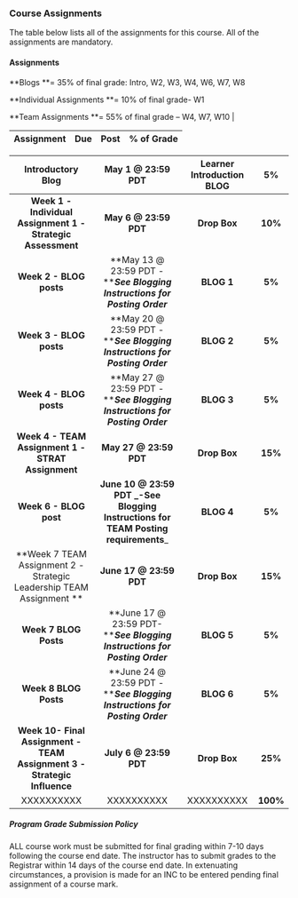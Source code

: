 ### Course Assignments

The table below lists all of the assignments for this course. All of the assignments are mandatory.

#### Assignments

**Blogs **= 35% of final grade:  Intro, W2, W3, W4, W6, W7, W8

**Individual Assignments **=   10% of final grade- W1

**Team Assignments **= 55%  of final grade – W4, W7,   W10 \|

| **Assignment** | **Due** | **Post** | **% of Grade** |
| :---: | :---: | :---: | :---: |


| **Introductory Blog** | May 1 @ 23:59  PDT | Learner Introduction BLOG | 5% |
| :---: | :---: | :---: | :---: |
| **Week 1 - Individual Assignment 1 - Strategic Assessment** | **May 6 @ 23:59  PDT** | **Drop Box** | **10%** |
| **Week 2 - BLOG posts** | **May 13 @ 23:59  PDT - **_**See Blogging Instructions for   Posting Order**_ | **BLOG 1** | **5%** |
| **Week 3 - BLOG posts** | **May 20 @ 23:59  PDT -  **_**See   Blogging Instructions for Posting Order**_ | **BLOG 2** | **5%** |
| **Week 4 - BLOG posts** | **May 27 @ 23:59  PDT - **_**See    Blogging Instructions for Posting Order**_ | **BLOG 3** | **5%** |
| **Week 4 - TEAM Assignment 1 - STRAT Assignment** | **May 27 @ 23:59  PDT** | **Drop Box** | **15%** |
| **Week 6 - BLOG post** | **June 10 @ 23:59  PDT **_**-See Blogging Instructions for TEAM Posting requirements**_ | **BLOG 4** | **5%** |
| **Week 7 TEAM Assignment 2 - Strategic Leadership TEAM Assignment ** | **June 17 @ 23:59  PDT** | **Drop Box** | **15%** |
| **Week 7  BLOG Posts** | **June 17 @ 23:59  PDT- **_**See    Blogging Instructions for Posting Order**_ | **BLOG 5** | **5%** |
| **Week 8  BLOG Posts** | **June 24 @ 23:59 PDT - **_**See   Blogging Instructions for Posting Order**_ | **BLOG 6** | **5%** |
| **Week 10- Final Assignment - TEAM Assignment 3 - Strategic Influence** | **July 6 @ 23:59 PDT** | **Drop Box** | **25%** |
| XXXXXXXXXX | XXXXXXXXXX | XXXXXXXXXX | **100%** |

##### Program Grade Submission Policy

ALL course work must be submitted for final grading within 7-10 days following the course end date. The instructor has to submit grades to the Registrar within 14 days of the course end date. In extenuating circumstances, a provision is made for an INC to be entered pending final assignment of a course mark.

